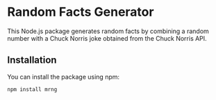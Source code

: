 # Random Facts Generator

This Node.js package generates random facts by combining a random number with a Chuck Norris joke obtained from the Chuck Norris API.

## Installation

You can install the package using npm:

```bash
npm install mrng

```
